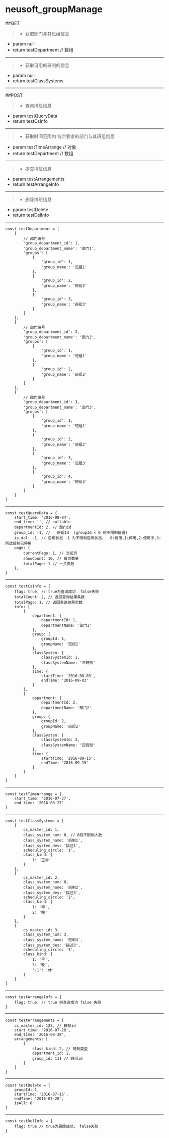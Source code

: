 # neusoft_groupManage

##GET

>- 获取部门与其班组信息
- param null
- return testDepartment  // 数组

--------------------------------

>- 获取可用的班制的信息
- param null
- return testClassSystems

---------------------------------

##POST

>- 查询排班信息
- param testQueryData
- return testCsInfo

----------------------------

>- 获取时间范围内 符合要求的部门与其班组信息
- param testTimeArrange // 对象
- return testDepartment // 数组

------------------------------

>- 提交排班信息
- param testArrangements
- return testArrangeInfo

------------------------------

>- 删除排班信息
- param testDelete
- return testDelInfo

-----------------------------

```
const testDepartment = [
    {
        // 部门编号
        'group_department_id': 1,
        'group_department_name': '部门1',
        'groups': [
            {
                'group_id': 1,
                'group_name': '班组1'
            },
            {
                'group_id': 2,
                'group_name': '班组2'
            },
            {
                'group_id': 3,
                'group_name': '班组3'
            }
        ]
    },
    {
        // 部门编号
        'group_department_id': 2,
        'group_department_name': '部门2',
        'groups': [
            {
                'group_id': 1,
                'group_name': '班组1'
            },
            {
                'group_id': 2,
                'group_name': '班组2'
            }
        ]
    },
    {
        // 部门编号
        'group_department_id': 3,
        'group_department_name': '部门3',
        'groups': [
            {
                'group_id': 1,
                'group_name': '班组1'
            },
            {
                'group_id': 2,
                'group_name': '班组2'
            },
            {
                'group_id': 3,
                'group_name': '班组3'
            },
            {
                'group_id': 4,
                'group_name': '班组4'
            }
        ]
    }
]
```

-------------------------

```
const testQueryData = {
    start_time: '2016-08-04',
    end_time: '', // nullable
    departmentId: 2, // 部门Id
    group_id: -1, //   班组Id  (groupId < 0 则不限制班组)
    is_del: -1, // 启用状态 -1 为不限制启用状态，  0:待用,1:停用,2:使用中,3:所选班制已停用
    page: {
        currentPage: 1, // 当前页
        showCount: 10, // 每页数量
        totalPage: 1 // 一共页数
    },  
}
```

----------------------------

```
const testCsInfo = {
    flag: true, // true为查询成功  false失败
    totalCount: 2, // 返回查询结果条数
    totalPage: 1, // 返回查询结果页数
    info: [
        {
            department: {
                departmentId: 1,
                departmentName: '部门1'
            },
            group: {
                groupId: 1,
                groupName: '班组1'
            },
            classSystem: {
                classSystemId: 1,
                classSystemName: '三班倒'
            },
            time: {
                startTime: '2016-08-03',
                endTime: '2016-09-03'
            }
        },
        {
            department: {
                departmentId: 2,
                departmentName: '部门2'
            },
            group: {
                groupId: 2,
                groupName: '班组2'
            },
            classSystem: {
                classSystemId: 3,
                classSystemName: '四班倒'
            },
            time: {
                startTime: '2016-08-15',
                endTime: '2016-09-15'
            }
        }
    ]
}
```
-----------------------------

```
const testTimeArrange = {
    start_time: '2016-07-27',
    end_time: '2016-08-27'
}
```

----------------------------

```
const testClassSystems = [
    {
        cs_master_id: 1,
        class_system_num: 0, // 0则不限制人数
        class_system_name: '班制1',
        class_system_des: '描述1',
        scheduling_circle: '1',
        class_kind: {
            1: '正常'
        }
    },
    {
        cs_master_id: 2,
        class_system_num: 0,
        class_system_name: '班制2',
        class_system_des: '描述3',
        scheduling_circle: '2',
        class_kind: {
            1: '早',
            2: '晚'
        }
    },
    {
        cs_master_id: 3,
        class_system_num: 3,
        class_system_name: '班制3',
        class_system_des: '描述3',
        scheduling_circle: '3',
        class_kind: {
            1: '早',
            2: '晚',
            '-1': '休'
        }
    }
]

```

-----------------------------------------

```
const testArrangeInfo = {
    flag: true, // true 则查询成功 false 失败
}
```

------------------------------

```
const testArrangements = {
    cs_master_id: 123, // 班制id
    start_time: '2016-07-28',
    end_time: '2016-08-28',
    arrangements: [
        {
            class_kind: 2, // 班制类型
            department_id: 1,
            group_id: 111 // 班组id
        }
    ]
}
```

--------------------------

```
const testDelete = {
    groupId: 1,
    startTime: '2016-07-15', 
    endTime: '2016-07-28', 
    isAll: 0
}
```

------------------------

```
const testDelInfo = {
    flag: true // true为删除成功， false失败
}
```